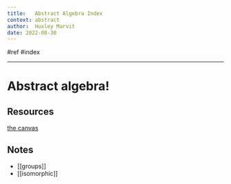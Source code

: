 ```yaml
---
title:   Abstract Algebra Index
context: abstract
author:  Huxley Marvit
date: 2022-08-30
---
```


#ref #index

***

# Abstract algebra!

## Resources
[the canvas](https://nuevaschool.instructure.com/courses/4390)


## Notes
- [[groups]]
- [[isomorphic]]




